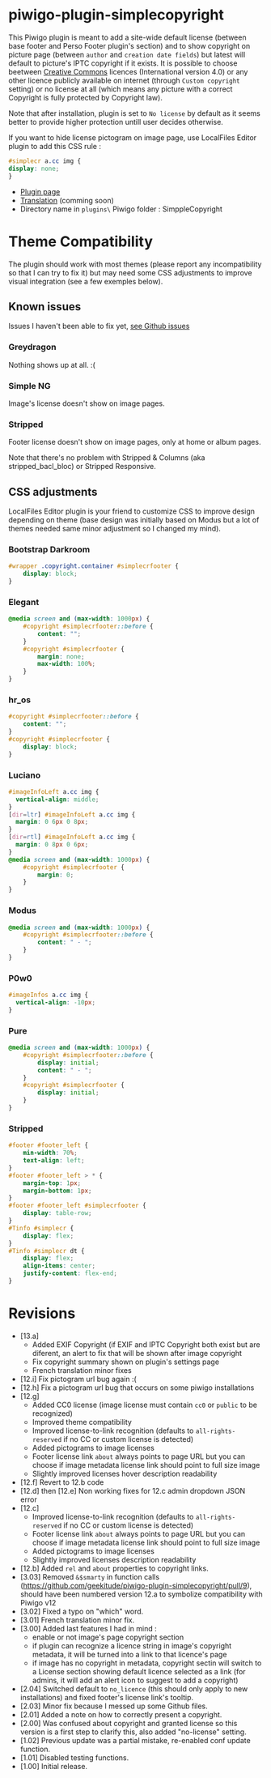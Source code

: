 # piwigo-plugin-simplecopyright

This Piwigo plugin is meant to add a site-wide default license (between base footer and Perso Footer plugin's section) and to show copyright on picture page (between ```author``` and ```creation date fields```) but latest will default to picture's IPTC copyright if it exists. It is possible to choose beetween [Creative Commons](https://creativecommons.org/licenses/) licences (International version 4.0) or any other licence publicly available on internet (through ```Custom copyright``` setting) or no license at all (which means any picture with a correct Copyright is fully protected by Copyright law).

Note that after installation, plugin is set to ```No license``` by default as it seems better to provide higher protection untill user decides otherwise.

If you want to hide license pictogram on image page, use LocalFiles Editor plugin to add this CSS rule :
```css
#simplecr a.cc img {
display: none;
}
```

* [Plugin page](https://piwigo.org/ext/extension_view.php?eid=839)
* [Translation](https://piwigo.org/translate/project.php?project=simplecopyright) (comming soon)
* Directory name in `plugins\` Piwigo folder : SimppleCopyright

# Theme Compatibility

The plugin should work with most themes (please report any incompatibility so that I can try to fix it) but may need some CSS adjustments to improve visual integration (see a few exemples below).

## Known issues

Issues I haven't been able to fix yet, [see Github issues](https://github.com/geekitude/piwigo-plugin-simplecopyright/issues)

### Greydragon

Nothing shows up at all. :(

### Simple NG

Image's license doesn't show on image pages.

### Stripped

Footer license doesn't show on image pages, only at home or album pages.

Note that there's no problem with Stripped & Columns (aka stripped_bacl_bloc) or Stripped Responsive.

## CSS adjustments

LocalFiles Editor plugin is your friend to customize CSS to improve design depending on theme (base design was initially based on Modus but a lot of themes needed same minor adjustment so I changed my mind).

### Bootstrap Darkroom

```css
#wrapper .copyright.container #simplecrfooter {
    display: block;
}
```

### Elegant

```css
@media screen and (max-width: 1000px) {
    #copyright #simplecrfooter::before {
        content: "";
    }
    #copyright #simplecrfooter {
        margin: none;
        max-width: 100%;
    }
}
```

### hr_os

```css
#copyright #simplecrfooter::before {
    content: "";
}
#copyright #simplecrfooter {
    display: block;
}
```

###  Luciano

```css
#imageInfoLeft a.cc img {
  vertical-align: middle;
}
[dir=ltr] #imageInfoLeft a.cc img {
  margin: 0 6px 0 8px;
}
[dir=rtl] #imageInfoLeft a.cc img {
  margin: 0 8px 0 6px;
}
@media screen and (max-width: 1000px) {
    #copyright #simplecrfooter {
        margin: 0;
    }
}
```

###  Modus

```css
@media screen and (max-width: 1000px) {
    #copyright #simplecrfooter::before {
        content: " - ";
    }
}
```

###  P0w0

```css
#imageInfos a.cc img {
  vertical-align: -10px;
}
```

###  Pure

```css
@media screen and (max-width: 1000px) {
    #copyright #simplecrfooter::before {
        display: initial;
        content: " - ";
    }
    #copyright #simplecrfooter {
        display: initial;
    }
}
```

### Stripped

```css
#footer #footer_left {
    min-width: 70%;
    text-align: left;
}
#footer #footer_left > * {
    margin-top: 1px;
    margin-bottom: 1px;
}
#footer #footer_left #simplecrfooter {
    display: table-row;
}
#Tinfo #simplecr {
    display: flex;
}
#Tinfo #simplecr dt {
    display: flex;
    align-items: center;
    justify-content: flex-end;
}
```

# Revisions

* [13.a]
  * Added EXIF Copyright (if EXIF and IPTC Copyright both exist but are diferent, an alert to fix that will be shown after image copyright
  * Fix copyright summary shown on plugin's settings page
  * French translation minor fixes
* [12.i] Fix pictogram url bug again :(
* [12.h] Fix a pictogram url bug that occurs on some piwigo installations
* [12.g]
  * Added CC0 license (image license must contain `cc0` or `public` to be recognized)
  * Improved theme compatibility
  * Improved license-to-link recognition (defaults to `all-rights-reserved` if no CC or custom license is detected)
  * Added pictograms to image licenses
  * Footer license link `about` always points to page URL but you can choose if image metadata license link should point to full size image
  * Slightly improved licenses hover description readability
* [12.f] Revert to 12.b code
* [12.d] then [12.e] Non working fixes for 12.c admin dropdown JSON error
* [12.c]
  * Improved license-to-link recognition (defaults to `all-rights-reserved` if no CC or custom license is detected)
  * Footer license link `about` always points to page URL but you can choose if image metadata license link should point to full size image
  * Added pictograms to image licenses
  * Slightly improved licenses description readability
* [12.b] Added `rel` and `about` properties to copyright links.
* [3.03] Removed `&$smarty` in function calls (https://github.com/geekitude/piwigo-plugin-simplecopyright/pull/9), should have been numbered version 12.a to symbolize compatibility with Piwigo v12
* [3.02] Fixed a typo on "which" word.
* [3.01] French translation minor fix.
* [3.00] Added last features I had in mind :
  * enable or not image's page copyright section
  * if plugin can recognize a licence string in image's copyright metadata, it will be turned into a link to that licence's page
  * if image has no copyright in metadata, copyright sectin will switch to a License section showing default licence selected as a link (for admins, it will add an alert icon to suggest to add a copyright)
* [2.04] Switched default to `no_licence` (this should only apply to new installations) and fixed footer's license link's tooltip.
* [2.03] Minor fix because I messed up some Github files.
* [2.01] Added a note on how to correctly present a copyright.
* [2.00] Was confused about copyright and granted license so this version is a first step to clarify this, also added "no-license" setting.
* [1.02] Previous update was a partial mistake, re-enabled conf update function.
* [1.01] Disabled testing functions.
* [1.00] Initial release.
